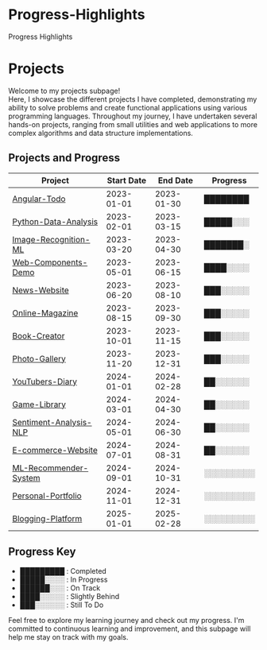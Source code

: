 # Progress-Highlights
Progress Highlights
# Projects

Welcome to my projects subpage! <br> Here, I showcase the different projects I have completed, demonstrating my ability to solve problems and create functional applications using various programming languages. Throughout my journey, I have undertaken several hands-on projects, ranging from small utilities and web applications to more complex algorithms and data structure implementations.

## Projects and Progress

| Project                                 | Start Date | End Date   | Progress |
| --------------------------------------- | ---------- | ---------- | -------- |
| [Angular-Todo](https://github.com/your-username/angular-todo)                      | 2023-01-01 | 2023-01-30 | ████████ |
| [Python-Data-Analysis](https://github.com/your-username/python-data-analysis)      | 2023-02-01 | 2023-03-15 | █████░░░ |
| [Image-Recognition-ML](https://github.com/your-username/image-recognition-ml)      | 2023-03-20 | 2023-04-30 | ███████░ |
| [Web-Components-Demo](https://github.com/your-username/web-components-demo)        | 2023-05-01 | 2023-06-15 | ████░░░░ |
| [News-Website](https://github.com/your-username/news-website)                      | 2023-06-20 | 2023-08-10 | ███░░░░░ |
| [Online-Magazine](https://github.com/your-username/online-magazine)                | 2023-08-15 | 2023-09-30 | ███░░░░░ |
| [Book-Creator](https://github.com/your-username/book-creator)                      | 2023-10-01 | 2023-11-15 | ███░░░░░ |
| [Photo-Gallery](https://github.com/your-username/photo-gallery)                    | 2023-11-20 | 2023-12-31 | ███░░░░░ |
| [YouTubers-Diary](https://github.com/your-username/youtubers-diary)                | 2024-01-01 | 2024-02-28 | ██░░░░░░ |
| [Game-Library](https://github.com/your-username/game-library)                      | 2024-03-01 | 2024-04-30 | ██░░░░░░ |
| [Sentiment-Analysis-NLP](https://github.com/your-username/sentiment-analysis-nlp)  | 2024-05-01 | 2024-06-30 | ██░░░░░░ |
| [E-commerce-Website](https://github.com/your-username/e-commerce-website)          | 2024-07-01 | 2024-08-31 | ██░░░░░░ |
| [ML-Recommender-System](https://github.com/your-username/ml-recommender-system)    | 2024-09-01 | 2024-10-31 | ░░░░░░░░░ |
| [Personal-Portfolio](https://github.com/your-username/personal-portfolio)          | 2024-11-01 | 2024-12-31 | ░░░░░░░░░ |
| [Blogging-Platform](https://github.com/your-username/blogging-platform)            | 2025-01-01 | 2025-02-28 | ░░░░░░░░░ |

## Progress Key

- █████████ : Completed
- █████░░░░ : In Progress
- ██████░░░ : On Track
- ████░░░░░ : Slightly Behind
- ███░░░░░░ : Still To Do

Feel free to explore my learning journey and check out my progress. I'm committed to continuous learning and improvement, and this subpage will help me stay on track with my goals.

